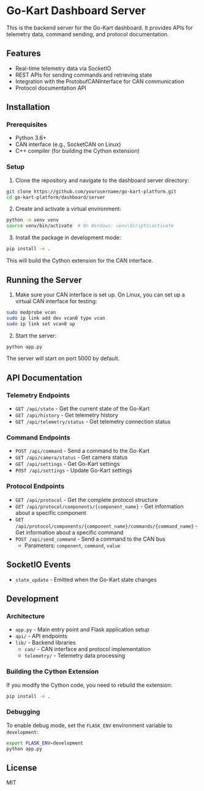 # Go-Kart Dashboard Server

This is the backend server for the Go-Kart dashboard. It provides APIs for telemetry data, command sending, and protocol documentation.

## Features

- Real-time telemetry data via SocketIO
- REST APIs for sending commands and retrieving state
- Integration with the ProtobufCANInterface for CAN communication
- Protocol documentation API

## Installation

### Prerequisites

- Python 3.6+
- CAN interface (e.g., SocketCAN on Linux)
- C++ compiler (for building the Cython extension)

### Setup

1. Clone the repository and navigate to the dashboard server directory:

```bash
git clone https://github.com/yourusername/go-kart-platform.git
cd go-kart-platform/dashboard/server
```

2. Create and activate a virtual environment:

```bash
python -m venv venv
source venv/bin/activate  # On Windows: venv\Scripts\activate
```

3. Install the package in development mode:

```bash
pip install -e .
```

This will build the Cython extension for the CAN interface.

## Running the Server

1. Make sure your CAN interface is set up. On Linux, you can set up a virtual CAN interface for testing:

```bash
sudo modprobe vcan
sudo ip link add dev vcan0 type vcan
sudo ip link set vcan0 up
```

2. Start the server:

```bash
python app.py
```

The server will start on port 5000 by default.

## API Documentation

### Telemetry Endpoints

- `GET /api/state` - Get the current state of the Go-Kart
- `GET /api/history` - Get telemetry history
- `GET /api/telemetry/status` - Get telemetry connection status

### Command Endpoints

- `POST /api/command` - Send a command to the Go-Kart
- `GET /api/camera/status` - Get camera status
- `GET /api/settings` - Get Go-Kart settings
- `POST /api/settings` - Update Go-Kart settings

### Protocol Endpoints

- `GET /api/protocol` - Get the complete protocol structure
- `GET /api/protocol/components/{component_name}` - Get information about a specific component
- `GET /api/protocol/components/{component_name}/commands/{command_name}` - Get information about a specific command
- `POST /api/send_command` - Send a command to the CAN bus
  - Parameters: `component`, `command`, `value`

## SocketIO Events

- `state_update` - Emitted when the Go-Kart state changes

## Development

### Architecture

- `app.py` - Main entry point and Flask application setup
- `api/` - API endpoints
- `lib/` - Backend libraries
  - `can/` - CAN interface and protocol implementation
  - `telemetry/` - Telemetry data processing

### Building the Cython Extension

If you modify the Cython code, you need to rebuild the extension:

```bash
pip install -e .
```

### Debugging

To enable debug mode, set the `FLASK_ENV` environment variable to `development`:

```bash
export FLASK_ENV=development
python app.py
```

## License

MIT 